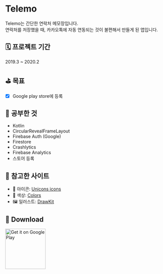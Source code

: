 # Telemo

Telemo는 간단한 연락처 메모장입니다. <br />
연락처를 저장했을 때, 카카오톡에 자동 연동되는 것이 불편해서 만들게 된 앱입니다.

## 🗓 프로젝트 기간
2019.3 ~ 2020.2

## ⛳️ 목표
- [x] Google play store에 등록

## 🔬 공부한 것
- Kotlin
- CircularRevealFrameLayout
- Firebase Auth (Google)
- Firestore
- Crashlytics
- Firebase Analytics
- 스토어 등록

## 🔭 참고한 사이트
- 🚮 아이콘: [Unicons icons](https://iconscout.com/unicons)
- 🎨 색상: [Colors](http://clrs.cc/)
- 🖼 일러스트: [DrawKit](https://www.drawkit.io/)

## 📱 Download
<a href='https://play.google.com/store/apps/details?id=com.choo827.telemo&pcampaignid=pcampaignidMKT-Other-global-all-co-prtnr-py-PartBadge-Mar2515-1'><img alt='Get it on Google Play' src='https://play.google.com/intl/en_us/badges/static/images/badges/en_badge_web_generic.png' width="128px"/></a>
